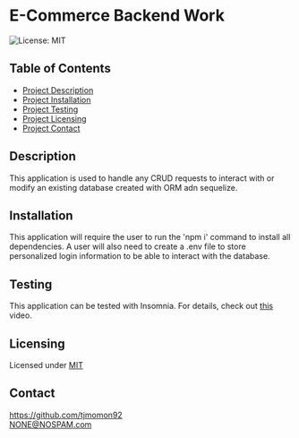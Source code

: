 
# E-Commerce Backend Work

![License: MIT](https://img.shields.io/badge/License-MIT-yellow.svg)
    
## Table of Contents
- [Project Description](#Description)
- [Project Installation](#Installation)
- [Project Testing](#Testing)
- [Project Licensing](#Licensing)
- [Project Contact](#Contact)
  
## Description
This application is used to handle any CRUD requests to interact with or modify an existing database created with ORM adn sequelize.

## Installation
This application will require the user to run the 'npm i' command to install all dependencies. A user will also need to create a .env file to store personalized login information to be able to interact with the database.
  
## Testing
This application can be tested with Insomnia. For details, check out [this](https://drive.google.com/file/d/1yVbBNsJMkhd19q6Fvl-8gkuI_8Rj88Um/view) video.
  
## Licensing
Licensed under [MIT](https://opensource.org/license/mit/)
  
## Contact
https://github.com/tjmomon92
</br>NONE@NOSPAM.com
    